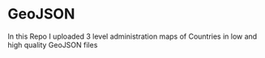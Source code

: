 # GeoJSON
In this Repo I uploaded 3 level administration maps of Countries in low and high quality GeoJSON files
